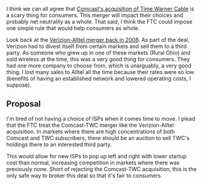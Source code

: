I think we can all agree that [Comcast's acquisition of Time Warner
Cable](http://www.theverge.com/2014/2/13/5407932/comcast-and-time-warner-a-very-dark-cloud-with-a-tiny-silver-lining)
is a scary thing for consumers. This merger will impact their choices and
probably net neutrality as a whole. That said, I think the FTC could impose
one simple rule that would help consumers as whole.

Look back at the [Verizion-Alltel merger back in
2008](http://consumerist.com/2013/01/22/att-to-buy-alltel-wait-didnt-verizon-already-buy-alltel/).
As part of the deal, Verizion had to divest itself from certain markets and sell
them to a third party. As someone who grew up in one of these markets (Rural
Ohio) and sold wireless at the time, this was a very good thing for consumers.
They had one more company to choose from, which is unarguably, a very good
thing. I lost many sales to Alltel all the time because their rates were so low
(benefits of having an established network and lowered operating costs,
I suppose).

## Proposal

I'm tired of not having a choice of ISPs when it comes time to move. I plead that
the FTC treat the Comcast-TWC merger like the Verizion-Alltel acquisition. In
markets where there are high concentrations of both Comcast and TWC subscribers, there
should be an auction to sell TWC's holdings there to an interested third party.

This would allow for new ISPs to pop up left and right with lower startup cost
than normal, increasing competition in markets where there was previously none.
Short of rejecting the Comcast-TWC acquisition, this is the only safe way to
broker this deal so that it's fair to consumers.
